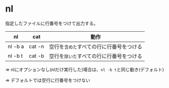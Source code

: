 # nl

指定したファイルに行番号をつけて出力する。

| nl      | cat    | 動作                                     |
|---------|--------|------------------------------------------|
| nl -b a | cat -n | 空行を`含めた`すべての行に行番号をつける |
| nl -b t | cat -b | 空行を`除いた`すべての行に行番号をつける |

=> nlにオプションなし(nlだけ実行した)場合は、`nl -b t`と同じ動き(デフォルト)

=> デフォルトでは空行に行番号をつけない

